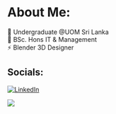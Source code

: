 # About Me:
🔭 Undergraduate @UOM Sri Lanka<br>🌱 BSc. Hons IT & Management<br>⚡ Blender 3D Designer


## Socials:
[![LinkedIn](https://img.shields.io/badge/LinkedIn-%230077B5.svg?logo=linkedin&logoColor=white)](https://linkedin.com/in/adithyasenavirathna) 

![](https://github-readme-stats.vercel.app/api/top-langs/?username=adithyadilum&theme=dark&hide_border=true&include_all_commits=true&count_private=false&layout=compact)
